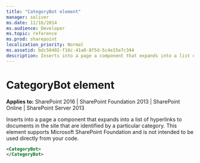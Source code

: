 ```yaml
---
title: "CategoryBot element"
manager: soliver
ms.date: 11/16/2014
ms.audience: Developer
ms.topic: reference
ms.prod: sharepoint
localization_priority: Normal
ms.assetid: bdc50402-f16c-41a0-8f5d-5c4e15e7c344
description: Inserts into a page a component that expands into a list of hyperlinks to documents in the site that are identified by a particular category. 
---
```


# CategoryBot element

**Applies to:** SharePoint 2016 | SharePoint Foundation 2013 | SharePoint Online | SharePoint Server 2013
  
Inserts into a page a component that expands into a list of hyperlinks to documents in the site that are identified by a particular category. This element supports Microsoft SharePoint Foundation and is not intended to be used directly from your code. 
  
```XML
<CategoryBot>
</CategoryBot>
```

<br/>

<br/>

